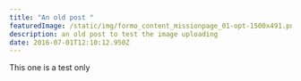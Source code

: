 ```yaml
---
title: "An old post "
featuredImage: /static/img/formo_content_missionpage_01-opt-1500x491.png
description: an old post to test the image uploading
date: 2016-07-01T12:10:12.950Z
---
```

This one is a test only